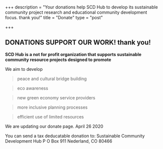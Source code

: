 +++
description = "Your donations help SCD Hub to develop its sustainable community project research and educational community development focus. thank you!"
title = "Donate"
type = "post"

+++
## DONATIONS SUPPORT OUR WORK! thank you!

<strong>SCD Hub is a not for profit organization that supports sustainable community resource projects designed to promote </strong>

We aim to develop

> peace and cultural bridge building

> eco awareness

> new green economy service providers

> more inclusive planning processes

> efficient use of limited resources

We are updating our donate page. April 26 2020

You can send a tax deducatable donation to:
Sustainable Community Development Hub
P O Box 911
Nederland, CO 80466
